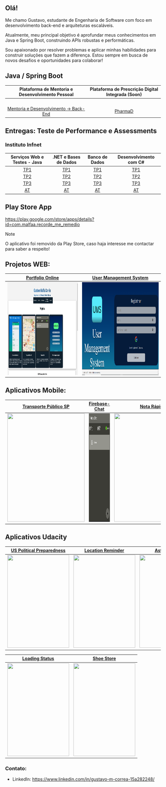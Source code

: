## Olá!

Me chamo Gustavo, estudante de Engenharia de Software com foco em desenvolvimento back-end e arquiteturas escaláveis.

Atualmente, meu principal objetivo é aprofundar meus conhecimentos em Java e Spring Boot, construindo APIs robustas e performáticas.

Sou apaixonado por resolver problemas e aplicar minhas habilidades para construir soluções que fazem a diferença. Estou sempre em busca de novos desafios e oportunidades para colaborar!
## Java / Spring Boot
| Plataforma de Mentoria e Desenvolvimento Pessoal | Plataforma de Prescrição Digital Integrada (Soon)
| :---: | :---: |
|<img > | <img >|
|[Mentoria e Desenvolvimento -> Back-End](https://github.com/Malfaa/PMDP) | [PharmaD]()|

## Entregas: Teste de Performance e Assessments
### __Instituto Infnet__	
| Serviços Web e Testes - Java | .NET e Bases de Dados | Banco de Dados | Desenvolvimento com C# | 
| :---: | :---: | :---: | :---: |
| [TP1](https://github.com/Malfaa/25E2_3-TP1)  | [TP1](https://github.com/Malfaa/25E2_4-TP1) | [TP1](https://github.com/Malfaa/25E3_2-TP1)  | [TP1](https://github.com/Malfaa/25E1_2-TP1) |
| [TP2](https://github.com/Malfaa/25E2_3-TP2)  | [TP2](https://github.com/Malfaa/25E2_4-TP2)  | [TP2](https://github.com/Malfaa/25E3_2-TP2)  | [TP2](https://github.com/Malfaa/25E1_2-TP2) |
| [TP3](https://github.com/Malfaa/25E2_3-TP3)  | [TP3](https://github.com/Malfaa/25E2_4-TP3)  | [TP3](https://github.com/Malfaa/25E3_2-TP3)  | [TP3](https://github.com/Malfaa/25E1_2-TP3) |
| [AT](https://github.com/Malfaa/25E2_3-AT)  | [AT](https://github.com/Malfaa/25E2_4-AT-SistemaTurismo)  | [AT](https://github.com/Malfaa/25E3_2-AT)  | [AT](https://github.com/Malfaa/25E1_2-AT)

## Play Store App

https://play.google.com/store/apps/details?id=com.malfaa.recorde_me_remedio

> [!NOTE]  
> O aplicativo foi removido da Play Store, caso haja interesse me contactar para saber a respeito!


## Projetos WEB: 

|[Portfolio Online](https://github.com/Malfaa/AT.Gustavo_Malfa_Correa-DR1)|[User Management System](https://github.com/Malfaa/ums_js)|
|:---:|:---:|
|<img src = "https://github.com/Malfaa/AT.Gustavo_Malfa_Correa-DR1/blob/main/portfolio_online.jpg" width=550px height=300px>|<img src = "https://github.com/Malfaa/ums_js/blob/main/registrar_imagem.PNG" width=550px height=300px>|

## Aplicativos Mobile:

|[Transporte Público SP](https://github.com/Malfaa/TransportePublicoSP)|[Firebase-Chat](https://github.com/Malfaa/Firebase-Chat)|[Nota Rápida](https://github.com/Malfaa/Nota_Rapida)|
|:---:|:---:|:---:|
|<img src="https://github.com/Malfaa/TransportePublicoSP/blob/main/screenshots/sptransrecord.gif" width=250px height=350px>|<img src="https://github.com/Malfaa/Firebase-Chat/blob/main/gitImages/contatos.png" width=250px height=350px>|<img src="https://github.com/Malfaa/Nota_Rapida/blob/main/gitImages/main_adc.png" width=250px height=350px>|

## Aplicativos Udacity
|[US Political Preparedness](https://github.com/Malfaa/PoliticalPreparedness)|[Location Reminder](https://github.com/Malfaa/KotlinNanoDegree_LocationReminder)|[Asteroid Radar](https://github.com/Malfaa/KotlinNanoDegree_AsteroidRadar)|
|:---:|:---:|:---:|
|<img src="https://github.com/Malfaa/PoliticalPreparedness/blob/main/poliprep.gif" width=200px height=300px>|<img src="https://github.com/Malfaa/KotlinNanoDegree_LocationReminder/blob/main/location_reminder.gif" width=200px height=300px>|<img src="https://github.com/Malfaa/KotlinNanoDegree_AsteroidRadar/blob/main/asteroid.gif" width=200px height=300px>



|[Loading Status](https://github.com/Malfaa/KotlinNanoDegree_LoadingStatus)|[Shoe Store](https://github.com/Malfaa/KotlinNanoDegree_ShoeStore)|
|:---:|:---:|
|<img src="https://github.com/Malfaa/KotlinNanoDegree_LoadingStatus/blob/main/loadapp.gif" width=200px height=300px>|<img src="https://github.com/Malfaa/KotlinNanoDegree_ShoeStore/blob/main/shoe_store.gif" width=200px height=300px>|

### Contato:
- LinkedIn: https://www.linkedin.com/in/gustavo-m-correa-15a282248/
<!---
Malfaa/Malfaa is a ✨ special ✨ repository because its `README.md` (this file) appears on your GitHub profile.
You can click the Preview link to take a look at your changes.
--->
